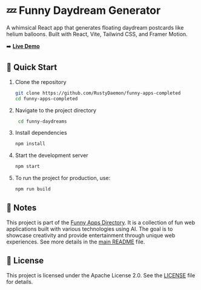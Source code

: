# 💤 Funny Daydream Generator

A whimsical React app that generates floating daydream postcards like helium balloons. Built with React, Vite, Tailwind CSS, and Framer Motion.

➡️ [**Live Demo**](https://daydreams.funnyapps.directory/)

## 🚀 Quick Start

1. Clone the repository

   ```bash
   git clone https://github.com/RustyDaemon/funny-apps-completed
   cd funny-apps-completed
   ```

2. Navigate to the project directory

   ```bash
    cd funny-daydreams
   ```

3. Install dependencies

   ```bash
   npm install
   ```

4. Start the development server

   ```bash
   npm start
   ```

5. To run the project for production, use:

   ```bash
   npm run build
   ```

## 📝 Notes

This project is part of the [Funny Apps Directory](https://funnyapps.directory/). It is a collection of fun web applications built with various technologies using AI. The goal is to showcase creativity and provide entertainment through unique web experiences. See more details in the [main README](../README.md) file.

## 📜 License

This project is licensed under the Apache License 2.0. See the [LICENSE](LICENSE) file for details.
